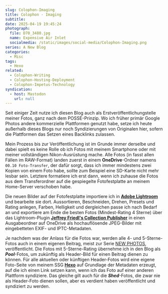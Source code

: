 ```yaml
---
slug: Colophon-Imaging
title: Colophon - Imaging
subtitle:
date: 2025-04-19 19:45:24
photograph:
  file: D70_3480.jpg
  name: Expensive Air Inlet
  socialmedia: /static/images/social-media/Colophon-Imaging.png
series: A New Blog
categories:
  - Misc
tags:
  - Hexo
related:
  - Colophon-Writing
  - Colophon-Hosting-Deployment
  - Colophon-Impetus-Technology
syndication:
  - host: Mastodon
    url: null
---
```


Seit einiger Zeit nutze ich diesen Blog auch als Erstveröffentlichungstelle meiner Fotos, ganz nach dem POSSE-Prinzip. Wo ich früher primär Google Photos andere kommerzielle Plattformen genutzt habe, setze ich heute außerhalb dieses Blogs nur noch Syndizierungen von Originalen hier, sofern die Plattformen das Setzen eines Backlinks zulassen.

Mein Prozess bis zur Veröffentlichung ist im Grunde immer derselbe und dabei spielt es keine Rolle ob ich Fotos mit meinem Smartphone oder mit meiner vollständigen Nikon-Ausrüstung mache. Alle Fotos (in fasst allen Fällen im RAW-Format) landen zuerst in einem **OneDrive**-Ordner namens ``00.10 Foto-Transfer``, der dafür sorgt, dass ich immer mindestens zwei Kopien von einem Foto habe, sollte zum Beispiel eine SD-Karte nicht mehr lesbar sein. Letztere formatiere ich erst dann, wenn ich zuhause die Fotos aus dem Transferordner auf die gespiegelte Fotofestplatte an meinem Home-Server verschoben habe.

<!-- more -->

Die neuen Bilder auf der Fotofestplatte importiere ich in [**Adobe Lightroom**](https://www.adobe.com/products/photoshop-lightroom-classic.html) und bearbeite sie dort. Aussortieren, Beschneiden, Drehen, Presets und Rating anlegen, Farben, Helligkeit und dergleichen passe ich nach Bedarf an und exportiere am Ende die besten Fotos (Mindest-Rating 4 Sterne) über das Lightroom-Plugin **[Jeffrey Friedl's Collection Publisher](https://regex.info/blog/lightroom-goodies/collection-publisher)** in einen Ausgabeordner auf OneDrive als hochauflösende JPEG-Bilder mit eingebetteten EXIF- und IPTC-Metadaten.

Je nachdem was der Anlass für die Fotos war, werden alle 4- und 5-Sterne-Fotos auch in einem eigenen Beitrag, meist zur Serie [NEW PHOTOS](/series/new-photos/), veröffentlicht. Die Fotos mit 5-Sterne-Rating übernehme ich in den Blog als ***Pool***-Fotos, um zukünftig als Header-Bild für einen Beitrag dienen zu können. Für alle aktuellen oder künftigen Header-Fotos wird eine eigene Foto-Seite von meinem SSG [**Hexo**](https://hexo.io) auf Grundlage der Metadaten erzeugt, auf die ich einen Link setzen kann, wenn ich das Foto auf einer anderen Plattform syndiziere. Das gleiche gilt auch für die ***Shed***-Fotos, die zwar nie als Header-Foto dienen sollen, aber es verdient haben veröffentlicht und syndiziert zu werden.
